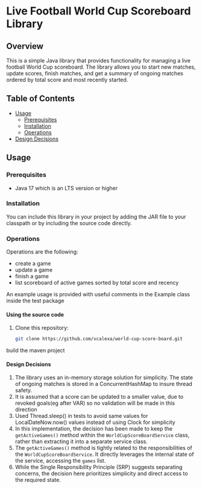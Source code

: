 # Live Football World Cup Scoreboard Library

## Overview

This is a simple Java library that provides functionality for managing a live football World Cup scoreboard. The library
allows you to start new matches, update scores, finish matches, and get a summary of ongoing matches ordered by total
score and most recently started.

## Table of Contents

- [Usage](#usage)
    - [Prerequisites](#prerequisites)
    - [Installation](#installation)
    - [Operations](#operations)
- [Design Decisions](#design-decisions)

## Usage

### Prerequisites

- Java 17 which is an LTS version or higher

### Installation

You can include this library in your project by adding the JAR file to your classpath or by including the source code
directly.

### Operations

Operations are the following:

- create a game
- update a game
- finish a game
- list scoreboard of active games sorted by total score and recency

An example usage is provided with useful comments in the Example class inside the test package

#### Using the source code

1. Clone this repository:

   ```bash
   git clone https://github.com/vcalexa/world-cup-score-board.git

build the maven project

#### Design Decisions

1. The library uses an in-memory storage solution for simplicity. The state of ongoing matches is stored in a
   ConcurrentHashMap to insure thread safety.
2. It is assumed that a score can be updated to a smaller value, due to revoked goals(eg after VAR) so no validation
   will be made in this direction
2. Used Thread.sleep() in tests to avoid same values for LocalDateNow.now() values
   instead of using Clock for simplicity
3. In this implementation, the decision has been made to keep the `getActiveGames()` method within
   the `WorldCupScoreBoardService` class, rather than extracting it into a separate service class.
4. The `getActiveGames()` method is tightly related to the responsibilities of the `WorldCupScoreBoardService`. It
   directly leverages the internal state of the service, accessing the `games` list.
5. While the Single Responsibility Principle (SRP) suggests separating concerns, the decision here prioritizes
   simplicity and direct access to the required state.

